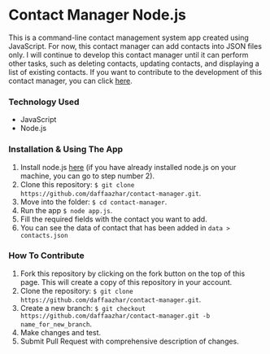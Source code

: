 # Contact Manager Node.js
This is a command-line contact management system app created using JavaScript. For now, this contact manager can add contacts into JSON files only. I will continue to develop this contact manager until it can perform other tasks, such as deleting contacts, updating contacts, and displaying a list of existing contacts. If you want to contribute to the development of this contact manager, you can click [here](#how-to-contribute).

### Technology Used
- JavaScript
- Node.js

### Installation & Using The App
1. Install node.js [here](https://nodejs.org/en/download/) (if you have already installed node.js on your machine, you can go to step number 2).
2. Clone this repository: `$ git clone https://github.com/daffaazhar/contact-manager.git`.
3. Move into the folder:  `$ cd contact-manager`.
4. Run the app `$ node app.js`.
5. Fill the required fields with the contact you want to add.
6. You can see the data of contact that has been added in `data > contacts.json`

### How To Contribute
1. Fork this repository by clicking on the fork button on the top of this page. This will create a copy of this repository in your account.
2. Clone the repository: `$ git clone https://github.com/daffaazhar/contact-manager.git`.
3. Create a new branch: `$ git checkout https://github.com/daffaazhar/contact-manager.git -b name_for_new_branch`.
4. Make changes and test.
5. Submit Pull Request with comprehensive description of changes.
